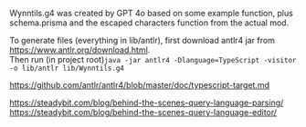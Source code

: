 Wynntils.g4 was created by GPT 4o based on some example function, plus schema.prisma
and the escaped characters function from the actual mod.

To generate files (everything in lib/antlr), first download antlr4 jar from https://www.antlr.org/download.html.
<br> Then run
(in project root)`java -jar antlr4 -Dlanguage=TypeScript -visitor -o lib/antlr lib/Wynntils.g4`

https://github.com/antlr/antlr4/blob/master/doc/typescript-target.md

https://steadybit.com/blog/behind-the-scenes-query-language-parsing/
https://steadybit.com/blog/behind-the-scenes-query-language-editor/
